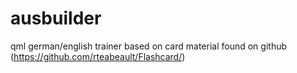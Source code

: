 # ausbuilder
qml german/english trainer based on card material found on github (https://github.com/rteabeault/Flashcard/)
